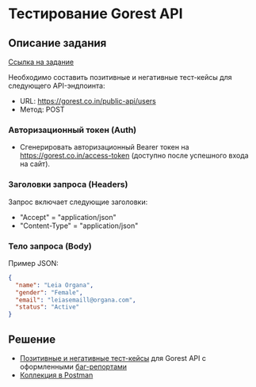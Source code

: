 # Тестирование Gorest API

## Описание задания
[Ссылка на задание](https://drive.google.com/file/d/18yI9W06HoojsLLJ9WpyKTtGCtgvEzU6i/view?usp=drive_link)

Необходимо составить позитивные и негативные тест-кейсы для следующего API-эндпоинта:

- URL: https://gorest.co.in/public-api/users
- Метод: POST

### Авторизационный токен (Auth)
- Сгенерировать авторизационный Bearer токен на https://gorest.co.in/access-token (доступно после успешного входа на сайт).

### Заголовки запроса (Headers)
Запрос включает следующие заголовки:
- "Accept" = "application/json"
- "Content-Type" = "application/json"

### Тело запроса (Body)
Пример JSON:
```json
{
  "name": "Leia Organa",
  "gender": "Female",
  "email": "leiasemaill@organa.com",
  "status": "Active"
}
```

## Решение
- [Позитивные и негативные тест-кейсы](https://docs.google.com/spreadsheets/d/13BgfOf58U0-u0-TV6TCn1evDrUusYYFX6AELCjqTC30/edit?usp=sharing) для Gorest API с оформленными [баг-репортами](https://drive.google.com/drive/folders/12JQXfSMpree_d_z3hQ-zJgXxy1MSBpMd?usp=drive_link)
- [Коллекция в Postman](https://www.postman.com/speeding-astronaut-865015/workspace/public-gorest/collection/28194799-dff9d752-7c0b-41f1-a3db-6191cb54f395?action=share&creator=28194799)

